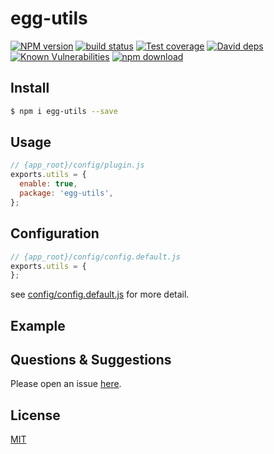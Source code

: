 # egg-utils

[![NPM version][npm-image]][npm-url]
[![build status][travis-image]][travis-url]
[![Test coverage][codecov-image]][codecov-url]
[![David deps][david-image]][david-url]
[![Known Vulnerabilities][snyk-image]][snyk-url]
[![npm download][download-image]][download-url]

[npm-image]: https://img.shields.io/npm/v/egg-utils.svg?style=flat-square
[npm-url]: https://npmjs.org/package/egg-utils
[travis-image]: https://img.shields.io/travis/eggjs/egg-utils.svg?style=flat-square
[travis-url]: https://travis-ci.org/eggjs/egg-utils
[codecov-image]: https://img.shields.io/codecov/c/github/eggjs/egg-utils.svg?style=flat-square
[codecov-url]: https://codecov.io/github/eggjs/egg-utils?branch=master
[david-image]: https://img.shields.io/david/eggjs/egg-utils.svg?style=flat-square
[david-url]: https://david-dm.org/eggjs/egg-utils
[snyk-image]: https://snyk.io/test/npm/egg-utils/badge.svg?style=flat-square
[snyk-url]: https://snyk.io/test/npm/egg-utils
[download-image]: https://img.shields.io/npm/dm/egg-utils.svg?style=flat-square
[download-url]: https://npmjs.org/package/egg-utils

<!--
Description here.
-->

## Install

```bash
$ npm i egg-utils --save
```

## Usage

```js
// {app_root}/config/plugin.js
exports.utils = {
  enable: true,
  package: 'egg-utils',
};
```

## Configuration

```js
// {app_root}/config/config.default.js
exports.utils = {
};
```

see [config/config.default.js](config/config.default.js) for more detail.

## Example

<!-- example here -->

## Questions & Suggestions

Please open an issue [here](https://github.com/eggjs/egg/issues).

## License

[MIT](LICENSE)
